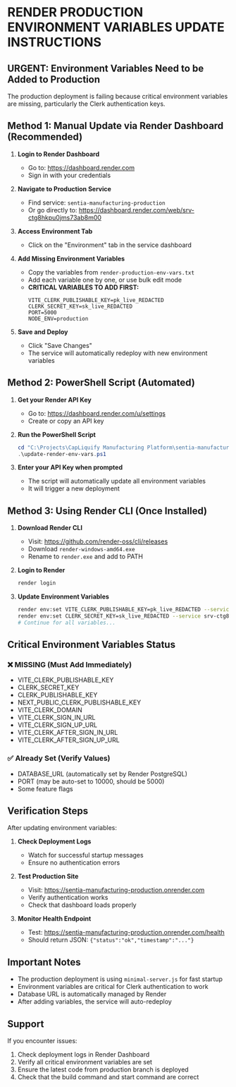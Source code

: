 # RENDER PRODUCTION ENVIRONMENT VARIABLES UPDATE INSTRUCTIONS

## URGENT: Environment Variables Need to be Added to Production

The production deployment is failing because critical environment variables are missing, particularly the Clerk authentication keys.

## Method 1: Manual Update via Render Dashboard (Recommended)

1. **Login to Render Dashboard**
   - Go to: https://dashboard.render.com
   - Sign in with your credentials

2. **Navigate to Production Service**
   - Find service: `sentia-manufacturing-production`
   - Or go directly to: https://dashboard.render.com/web/srv-ctg8hkpu0jms73ab8m00

3. **Access Environment Tab**
   - Click on the "Environment" tab in the service dashboard

4. **Add Missing Environment Variables**
   - Copy the variables from `render-production-env-vars.txt`
   - Add each variable one by one, or use bulk edit mode
   - **CRITICAL VARIABLES TO ADD FIRST:**
     ```
     VITE_CLERK_PUBLISHABLE_KEY=pk_live_REDACTED
     CLERK_SECRET_KEY=sk_live_REDACTED
     PORT=5000
     NODE_ENV=production
     ```

5. **Save and Deploy**
   - Click "Save Changes"
   - The service will automatically redeploy with new environment variables

## Method 2: PowerShell Script (Automated)

1. **Get your Render API Key**
   - Go to: https://dashboard.render.com/u/settings
   - Create or copy an API key

2. **Run the PowerShell Script**

   ```powershell
   cd "C:\Projects\CapLiquify Manufacturing Platform\sentia-manufacturing-dashboard"
   .\update-render-env-vars.ps1
   ```

3. **Enter your API Key when prompted**
   - The script will automatically update all environment variables
   - It will trigger a new deployment

## Method 3: Using Render CLI (Once Installed)

1. **Download Render CLI**
   - Visit: https://github.com/render-oss/cli/releases
   - Download `render-windows-amd64.exe`
   - Rename to `render.exe` and add to PATH

2. **Login to Render**

   ```bash
   render login
   ```

3. **Update Environment Variables**
   ```bash
   render env:set VITE_CLERK_PUBLISHABLE_KEY=pk_live_REDACTED --service srv-ctg8hkpu0jms73ab8m00
   render env:set CLERK_SECRET_KEY=sk_live_REDACTED --service srv-ctg8hkpu0jms73ab8m00
   # Continue for all variables...
   ```

## Critical Environment Variables Status

### ❌ MISSING (Must Add Immediately)

- VITE_CLERK_PUBLISHABLE_KEY
- CLERK_SECRET_KEY
- CLERK_PUBLISHABLE_KEY
- NEXT_PUBLIC_CLERK_PUBLISHABLE_KEY
- VITE_CLERK_DOMAIN
- VITE_CLERK_SIGN_IN_URL
- VITE_CLERK_SIGN_UP_URL
- VITE_CLERK_AFTER_SIGN_IN_URL
- VITE_CLERK_AFTER_SIGN_UP_URL

### ✅ Already Set (Verify Values)

- DATABASE_URL (automatically set by Render PostgreSQL)
- PORT (may be auto-set to 10000, should be 5000)
- Some feature flags

## Verification Steps

After updating environment variables:

1. **Check Deployment Logs**
   - Watch for successful startup messages
   - Ensure no authentication errors

2. **Test Production Site**
   - Visit: https://sentia-manufacturing-production.onrender.com
   - Verify authentication works
   - Check that dashboard loads properly

3. **Monitor Health Endpoint**
   - Test: https://sentia-manufacturing-production.onrender.com/health
   - Should return JSON: `{"status":"ok","timestamp":"..."}`

## Important Notes

- The production deployment is using `minimal-server.js` for fast startup
- Environment variables are critical for Clerk authentication to work
- Database URL is automatically managed by Render
- After adding variables, the service will auto-redeploy

## Support

If you encounter issues:

1. Check deployment logs in Render Dashboard
2. Verify all critical environment variables are set
3. Ensure the latest code from production branch is deployed
4. Check that the build command and start command are correct

